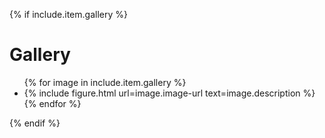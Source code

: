 {% if include.item.gallery %}
# Gallery

<ul id="image_gallery">
{% for image in include.item.gallery %}
  <li>
{% include figure.html url=image.image-url text=image.description %}
  </li>
{% endfor %}
</ul>
{% endif %}